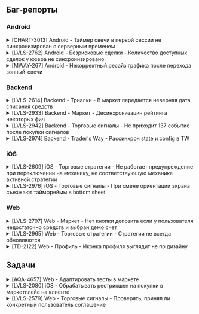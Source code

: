 ## Баг-репорты
### Android

<details>
<summary>[CHART-3013] Android - Таймер свечи в первой сессии не синхронизирован с серверным временем</summary>
<br>

**Project**: Chart | **Components**: Android
  
**Affects Version/s**: 7.14 | **Fix Version/s**: 7.14
  
**Type**: Bug | **Priority**: High
  
**Assignee**: […] | **Reporter**: Kseniia Lushcheva
  
**Resolution**: Done

**Description**:

>Предусловия: 
>- Версия библиотеки графика 3.1.3
>- Баг воспроизводится только для первой сессии пользователя на девайсе. Нужно переустанавливать билд, чтобы воспроизвести повторно
>
>Шаги: 
>1. Запустить билд впервые, авторизоваться
>2. Перейти с зонного графика на свечной
>
>ОР: Корректно отображается свечной график и 15 секундный таймер свечи
>
>ФР: Несколько секунд висит пустая плашка таймера, затем либо: 1) таймер застревает на 15 секундах; либо: 2) таймер начинает тикать, но не синхронно с >серверным временем. Свечи продолжают формироваться корректно

</details>

<details>
<summary>[LVLS-2762] Android - Безрисковые сделки - Количество доступных сделок у юзера не синхронизировано</summary>
<br>
  
**Project**: LVLS | 
**Components**: Android
  
**Affects Version/s**: 8.17 | 
**Fix Version/s**: 8.17

**Type**: Bug | 
**Priority**: Medium
  
**Assignee**: […] | 
**Reporter**: Kseniia Lushcheva

**Resolution**: Done

**Description**:

>Шаги:
>1. Открыть платформу на web и на android
>2. Купить в маркете безрисковую сделку
>3. Использовать сделку в web клиенте
>4. Тапнуть на значок безрисковых сделок в терминале сделки клиента android
>
>ОР: Количество доступных сделок синхронизируется на всех клиентах
>
>ФР: На андроид клиенте не обновляется информация о количестве доступных сделок, если все сделки использованы на web клиенте, андроид продолжает показывать изначальное количество, при попытке использовать сделку сообщение об ошибке "Безрисковая сделка не найдена"
</details>

<details>
<summary>[MWAY-267] Android - Некорректный ресайз графика после перехода зонный-свечи</summary>
<br>

**Project**: Milkyway | **Components**: Library
  
**Affects Version/s**: 3.2.7 | **Fix Version/s**: 3.2.7
  
**Type**: Bug | **Priority**: High
  
**Assignee**: […] | **Reporter**: Kseniia Lushcheva
  
**Resolution**: Done

**Description**:

>Предусловие: 
>- Библиотека 3.2.7
>
>Шаги:
>1. Выбрать зонный график, таймфрейм 12 часов и больше
>2. Переключиться на свечной график
>3. Приблизить-удалить график, промотать к началу истории
>
>ОР: Свечной график корректно отображается после перехода с зонного
>
>ФР: График обрезается с левой стороны, по мере отдаления свечи пропадают

</details>

### Backend

<details>
<summary>[LVLS-2614] Backend - Триалки - В маркет передается неверная дата списания средств</summary>
<br>

**Project**: LVLS | **Components**: Backend
  
**Type**: Bug | **Priority**: Medium
  
**Assignee**: […] | **Reporter**: Kseniia Lushcheva
  
**Resolution**: Done

**Description**:

>Шаги:
>1. Добавить пользователя в А/Б тест триалок
>2. Пойти в маркет
>3. Активировать триалку для какой-нибудь стратегии в маркете
>4. Сравнить дату в пуше и дату на карточке товара
>
>ОР: Дата списания средств - +2 дня к моменту активации триалки
>
>ФР: Дата списания средств в маркете - +1 день к моменту активации триалки

</details>

<details>
<summary>[LVLS-2933] Backend - Маркет - Десинхронизация рейтинга некоторых фич</summary>
<br>

**Project**: LVLS | **Components**: Backend
  
**Type**: Bug | **Priority**: Medium
  
**Assignee**: […] | **Reporter**: Kseniia Lushcheva
  
**Resolution**: Unresolved

**Description**:

>Шаги:
>1. Подключиться к девкбосу по ssh
>2. Отправить запрос /v1/marketplace/features/details с body: {"id: 455"}
>3. Отправить запрос /v1/marketplace/categories
>4. Сравнить поля rating в телах ответов
>
>ОР: Значение рейтинга совпадает в ответах ручек
>
>ФР: Значение рейтинга для некоторых фич не синхронизуется между этими ручками
  
</details>

<details>
<summary>[LVLS-2942] Backend - Торговые сигналы - Не приходит 137 событие после покупки сигналов</summary>
<br>
~~~
</details>

<details>
<summary>[LVLS-2974] Backend - Trader's Way - Рассинхрон state и config в TW </summary>
<br>
~~~
</details>

### iOS

<details>
<summary>[LVLS-2609] iOS - Торговые стратегии - Не работает предупреждение при переключении на механику, не соответствующую механике активной стратегии</summary>
<br>
~~~
</details>

<details>
<summary>[LVLS-2976] iOS - Торговые сигналы - При смене ориентации экрана съезжают таймфреймы в bottom sheet</summary>
<br>
~~~
</details>

### Web

<details>
<summary>[LVLS-2797] Web - Маркет - Нет кнопки депозита если у пользователя недостаточно средств и выбран демо счет</summary>
<br>
~~~
</details>

<details>
<summary>[LVLS-2965] Web - Торговые стратегии - Стратегии не всегда обновляются</summary>
<br>
~~~
</details>

<details>
<summary>[TD-2122] Web - Профиль - Иконка профиля выглядит не по дизайну</summary>
<br>
~~~
</details>

## Задачи
<details>
<summary>[AQA-4657] Web - Адаптировать тесты в маркете</summary>
<br>
~~~
</details>

<details>
<summary>[LVLS-2080] iOS - Обрабатывать рестрикшен на покупки в маркетплейс на клиенте</summary>
<br>
~~~
</details>

<details>
<summary>[LVLS-2579] Web - Торговые cигналы - Проверять, принял ли конкретный пользователь соглашение </summary>
<br>
~~~
</details>
